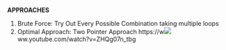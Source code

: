 **APPROACHES**
​
1. Brute Force: Try Out Every Possible Combination taking multiple loops
2. Optimal Approach: Two Pointer Approach https://w![](http://)ww.youtube.com/watch?v=ZHQg07n_tbg